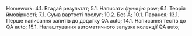 Homework:
4.1. Вгадай результат;
5.1. Написати функцію pow;
6.1. Теорія ймовірності; 
7.1. Сума вартості послуг;
10.2. Без А;
10.1. Параноя;
13.1. Перше написання запитів до додатку QA auto;
14.1. Написання тестів до QA auto;
15.1. Налаштування автоматичного запузка колекції QA auto;

